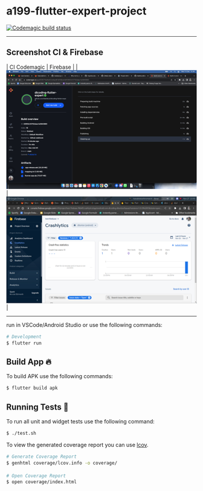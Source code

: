 # a199-flutter-expert-project

[![Codemagic build status](https://api.codemagic.io/apps/63957feafbe52cdbad81d0fd/android/status_badge.svg)](https://codemagic.io/apps/63957feafbe52cdbad81d0fd/android/latest_build)

---
## Screenshot CI & Firebase

| CI Codemagic | Firebase |
|![ss_ci](./screenshot/ss_ci.png)|![ss_firebase](./screenshot/ss_firebase.png)|


---

run in VSCode/Android Studio or use the following commands:

```sh
# Development
$ flutter run 
```


## Build App 🔥

To build APK use the following commands:

```sh
$ flutter build apk 
```


## Running Tests 🧪

To run all unit and widget tests use the following command:

```sh
$ ./test.sh
```

To view the generated coverage report you can use [lcov](https://github.com/linux-test-project/lcov).

```sh
# Generate Coverage Report
$ genhtml coverage/lcov.info -o coverage/

# Open Coverage Report
$ open coverage/index.html
```
